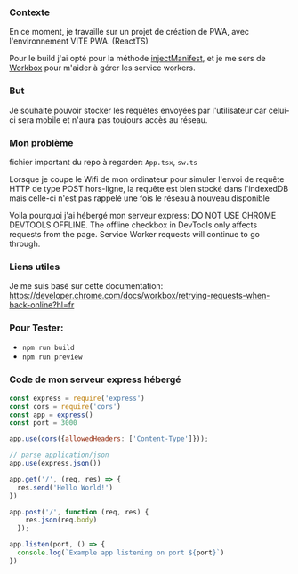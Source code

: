 
### Contexte
En ce moment, je travaille sur un projet de création de PWA, avec l'environnement VITE PWA. (ReactTS)

Pour le build j'ai opté pour la méthode [injectManifest](https://vite-pwa-org.netlify.app/workbox/inject-manifest.html), et je me sers de [Workbox](https://developer.chrome.com/docs/workbox) pour m'aider à gérer les service workers.

### But
Je souhaite pouvoir stocker les requêtes envoyées par l'utilisateur car celui-ci sera mobile et n'aura pas toujours accès au réseau.

### Mon problème

fichier important du repo à regarder: `App.tsx`, `sw.ts`

Lorsque je coupe le Wifi de mon ordinateur pour simuler l'envoi de requête HTTP de type POST hors-ligne, la requête est bien stocké dans l'indexedDB mais celle-ci n'est pas rappelé une fois le réseau à nouveau disponible

Voila pourquoi j'ai hébergé mon serveur express: DO NOT USE CHROME DEVTOOLS OFFLINE. The offline checkbox in DevTools only affects requests from the page. Service Worker requests will continue to go through.

### Liens utiles
Je me suis basé sur cette documentation: https://developer.chrome.com/docs/workbox/retrying-requests-when-back-online?hl=fr


### Pour Tester: 
- `npm run build`
- `npm run preview`

### Code de mon serveur express hébergé

```javascript
const express = require('express')
const cors = require('cors')
const app = express()
const port = 3000

app.use(cors({allowedHeaders: ['Content-Type']}));

// parse application/json
app.use(express.json())

app.get('/', (req, res) => {
  res.send('Hello World!')
})

app.post('/', function (req, res) {
    res.json(req.body)
  });

app.listen(port, () => {
  console.log(`Example app listening on port ${port}`)
})
```
